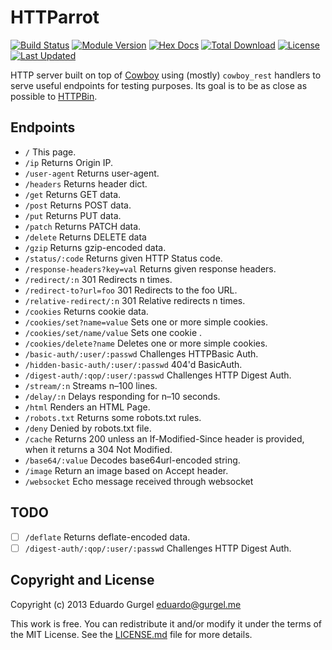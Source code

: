 # HTTParrot

[![Build Status](https://travis-ci.org/edgurgel/httparrot.png?branch=master)](https://travis-ci.org/edgurgel/httparrot)
[![Module Version](https://img.shields.io/hexpm/v/httparrot.svg)](https://hex.pm/packages/httparrot)
[![Hex Docs](https://img.shields.io/badge/hex-docs-lightgreen.svg)](https://hexdocs.pm/httparrot/)
[![Total Download](https://img.shields.io/hexpm/dt/httparrot.svg)](https://hex.pm/packages/httparrot)
[![License](https://img.shields.io/hexpm/l/httparrot.svg)](https://github.com/edgurgel/httparrot/blob/master/LICENSE.md)
[![Last Updated](https://img.shields.io/github/last-commit/edgurgel/httparrot.svg)](https://github.com/edgurgel/httparrot/commits/master)

HTTP server built on top of [Cowboy](https://hex.pm/packages/cowboy) using (mostly) `cowboy_rest` handlers to serve useful endpoints for testing purposes. Its goal is to be as close as possible to [HTTPBin](http://httpbin.org).

## Endpoints

* `/` This page.
* `/ip` Returns Origin IP.
* `/user-agent` Returns user-agent.
* `/headers` Returns header dict.
* `/get` Returns GET data.
* `/post` Returns POST data.
* `/put` Returns PUT data.
* `/patch` Returns PATCH data.
* `/delete` Returns DELETE data
* `/gzip` Returns gzip-encoded data.
* `/status/:code` Returns given HTTP Status code.
* `/response-headers?key=val` Returns given response headers.
* `/redirect/:n` 301 Redirects n times.
* `/redirect-to?url=foo` 301 Redirects to the foo URL.
* `/relative-redirect/:n` 301 Relative redirects n times.
* `/cookies` Returns cookie data.
* `/cookies/set?name=value` Sets one or more simple cookies.
* `/cookies/set/name/value` Sets one cookie .
* `/cookies/delete?name` Deletes one or more simple cookies.
* `/basic-auth/:user/:passwd` Challenges HTTPBasic Auth.
* `/hidden-basic-auth/:user/:passwd` 404'd BasicAuth.
* `/digest-auth/:qop/:user/:passwd` Challenges HTTP Digest Auth.
* `/stream/:n` Streams n–100 lines.
* `/delay/:n` Delays responding for n–10 seconds.
* `/html` Renders an HTML Page.
* `/robots.txt` Returns some robots.txt rules.
* `/deny` Denied by robots.txt file.
* `/cache` Returns 200 unless an If-Modified-Since header is provided, when it returns a 304 Not Modified.
* `/base64/:value` Decodes base64url-encoded string.
* `/image` Return an image based on Accept header.
* `/websocket` Echo message received through websocket

## TODO

* [ ] `/deflate` Returns deflate-encoded data.
* [ ] `/digest-auth/:qop/:user/:passwd` Challenges HTTP Digest Auth.

## Copyright and License

Copyright (c) 2013 Eduardo Gurgel <eduardo@gurgel.me>

This work is free. You can redistribute it and/or modify it under the
terms of the MIT License. See the [LICENSE.md](./LICENSE.md) file for more details.
